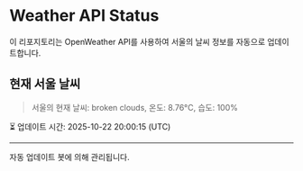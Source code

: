 
# Weather API Status

이 리포지토리는 OpenWeather API를 사용하여 서울의 날씨 정보를 자동으로 업데이트합니다.

## 현재 서울 날씨
> 서울의 현재 날씨: broken clouds, 온도: 8.76°C, 습도: 100%

⏳ 업데이트 시간: 2025-10-22 20:00:15 (UTC)

---
자동 업데이트 봇에 의해 관리됩니다.
